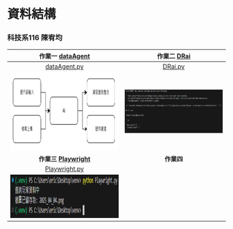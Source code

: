 # 資料結構
### 科技系116 陳宥均
| 作業一 [dataAgent](https://github.com/Neiouo/41271227H/tree/main/dataAgent)| 作業二 [DRai](https://github.com/Neiouo/41271227H/tree/main/DRai)|
|:--:|:--:|
|[dataAgent.py](https://github.com/Neiouo/41271227H/blob/main/dataAgent.py)|[DRai.py](https://github.com/Neiouo/41271227H/blob/main/HW2/DRai.py)|
|<img src="https://github.com/Neiouo/41271227H/blob/main/dataAgent/chart.PNG" width="500" height="180">|<img src="https://github.com/Neiouo/41271227H/blob/main/DRai/execute.PNG" width="500" height="100">|
|**作業三 [Playwright](https://github.com/Neiouo/41271227H/blob/main/Playwright)**| **作業四** |
|[Playwright.py](https://github.com/Neiouo/41271227H/blob/main/Playwright/Playwright.py)||
|<img src="https://github.com/Neiouo/41271227H/blob/main/Playwright/run.PNG" width="500" height="100">||



